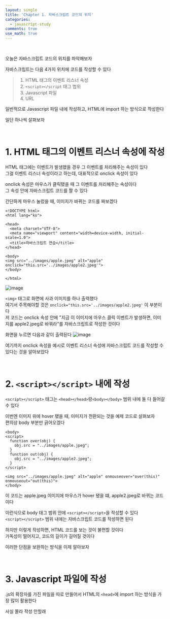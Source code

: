```yaml
---
layout: single
title: 'Chapter 1. 자바스크립트 코드의 위치'
categories:
  - javascript-study
comments: true
use_math: true
---
```


<br>

오늘은 자바스크립트 코드의 위치를 파악해보자  

자바스크립트는 다음 4가지 위치에 코드를 작성할 수 있다

> 1. HTML 태그의 이벤트 리스너 속성
> 2. ```<script></script``` 태그 범위
> 3. Javascript 파일
> 4. URL

일반적으로 Javascript 파일 내에 작성하고, HTML에 import 하는 방식으로 작성한다

일단 하나씩 살펴보자

<br>

# 1. HTML 태그의 이벤트 리스너 속성에 작성

HTML 태그에는 이벤트가 발생했을 경우 그 이벤트를 처리해주는 속성이 있다  
그걸 이벤트 리스너 속성이라고 하는데, 대표적으로 onclick 속성이 있다  

onclick 속성은 마우스가 클릭됐을 때 그 이벤트를 처리해주는 속성이다  
그 속성 안에 자바스크립트 코드를 짤 수 있다  

간단하게 마우스 눌렀을 때, 이미지가 바뀌는 코드를 짜보겠다

```
<!DOCTYPE html>
<html lang="ko">

<head>
  <meta charset="UTF-8">
  <meta name="viewport" content="width=device-width, initial-scale=1.0">
  <title>자바스크립트 연습</title>
</head>

<body>
<img src="../images/apple.jpeg" alt="apple" onclick="this.src='../images/apple2.jpeg'">  
</body>

</html>
```

![image](https://github.com/lgwqwer/lgwqwer.github.io/assets/129755540/79ee3095-28e5-4227-bb30-2bc97c19ae2d)


```<img>``` 태그로 화면에 사과 이미지를 하나 출력했다  
여기서 주목해야할 것은 ```onclick="this.src='../images/apple2.jpeg'``` 이 부분이다  
 저 코드는 onclick 속성 안에 "지금 이 이미지에 마우스 클릭 이벤트가 발생하면, 이미지를 apple2.jpeg로 바꿔라"를 자바스크립트로 작성한 것이다

 화면을 누르면 다음과 같이 출력된다
 ![image](https://github.com/lgwqwer/lgwqwer.github.io/assets/129755540/c72a0c5d-26bb-44e2-95a7-0dfbbe5b04a7)


여기까지 onclick 속성을 예시로 이벤트 리스너 속성에 자바스크립트 코드를 작성할 수 있다는 것을 알아보았다

<br>

# 2. ```<script></script>``` 내에 작성

```<script></script>``` 태그는 ```<head></head>```랑```<body></body>``` 범위 내에 둘 다 들어갈 수 있다

이번엔 이미지 위에 hover 됐을 때, 이미지가 전환되는 것을 예제 코드로 살펴보자  
편의상 body 부분만 긁어오겠다 
```
<body>
<script>
  function over(obj) {
    obj.src = "../images/apple.jpeg";
  }
  function out(obj) {
    obj.src = "../images/apple2.jpeg";
  }
</script>

<img src="../images/apple.jpeg" alt="apple" onmouseover="over(this)" onmouseout="out(this)">  
</body>
```
이 코드는 apple.jpeg 이미지에 마우스가 hover 됐을 떄,
apple2.jpeg로 바뀌는 코드이다

이런식으로 body 태그 범위 안에 ```<script></script>```을 작성할 수 있다  
```<script></script>``` 범위 내에는 자바스크립트 코드를 작성하면 된다 

하지만 이렇게 작성하면, HTML 코드를 보는 것이 불편할 것이다  
가독성이 떨어지고, 코드의 길이가 길어질 것이다

이러한 단점을 보완하는 방식을 이제 알아보자

<br>

# 3. Javascript 파일에 작성

.js의 확장자를 가진 파일을 따로 만들어서 HTML의 ```<head>```에 import 하는 방식을 가장 많이 활용한다

사실 몰라 작성 안할래
